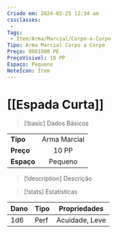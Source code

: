 ```yaml
---
Criado em: 2024-02-25 12:34 am
cssclasses:
 - 
Tags:
 - Item/Arma/Marcial/Corpo-a-Corpo
Tipo: Arma Marcial Corpo a Corpo
Preço: 0001000 PE
PreçoVisivel: 10 PP
Espaço: Pequeno
NoteIcon: Item
---
```

# [[Espada Curta]]

> [!basic] Dados Básicos
> 
|            |     |
| ---------- |:---:|
| **Tipo**   |   Arma Marcial  |
| **Preço**  |  10 PP   |
| **Espaço** |   Pequeno  |
>
 
> [!description] Descrição
> 
>

> [!stats] Estatísticas
>
| Dano  | Tipo | Propriedades |
| --- | ----- | ----------- |
|  1d6   |  Perf     |  Acuidade, Leve   |
